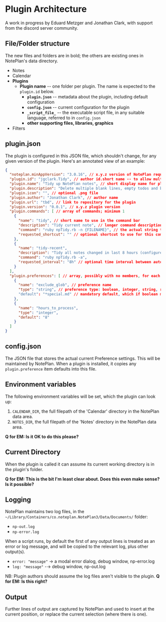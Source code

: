 # Plugin Architecture
A work in progress by Eduard Metzger and Jonathan Clark, with support from the discord server community.

## File/Folder structure
The new files and folders are in bold; the others are existing ones in NotePlan's data directory.

- Notes
- Calendar
- **Plugins**
  - **Plugin name** -- one folder per plugin. The name is expected to the `plugin.id` below.
    - **`plugin.json`** -- metadata about the plugin, including default configuration
    - **`config.json`** -- current configuration for the plugin
    - **`_script_file_`** -- the executable script file, in any suitable language, referred to in `config.json`
    - **other supporting files, libraries, graphics**
- Filters

## plugin.json
The plugin is configured in this JSON file, which shouldn't change, for any given version of the plugin. Here's an annotated view of an example:

``` json
{
  "noteplan.minAppVersion": "3.0.16", // x.y.z version of NotePlan required
  "plugin.id": "jgclark.Tidy", // author id.short name -- to allow multiple plugins with similar names by different authors.
  "plugin.name": "Tidy up NotePlan notes", // short display name for plugin catalog
  "plugin.description": "Delete multiple blank lines, empty todos and bullets, etc.", // longer description for plugin catalog
  "plugin.icon": "", // optional .png file
  "plugin.author": "Jonathan Clark", // author name
  "plugin.url": "tbd", // link to repository for the plugin
  "plugin.version": "0.0.1", // x.y.z plugin version
  "plugin.commands": [ // array of commands; minimum 1
    {
      "name": "tidy", // short name to use in the command bar
      "description": "Tidy current note", // longer command description to use
      "command": "ruby npTidy.rb -n {FILENAME}", // the actual string that invokes the command
      "requested_shortcut": "" // optional shortcut to use for this command -- but up to NotePlan to decide how to honour this request (TODO: how to define this)
    },
    {
      "name": "tidy-recent",
      "description": "Tidy all notes changed in last 8 hours (configure using 'hours_to_process' preference), unless the filename matches the 'exclude_glob' preference",
      "command": "ruby npTidy.rb -a",
      "requested_interval": "8h" // optional time interval between automatic executions of this command.  TODO: Needs more definition on what to do when app is closed.
    }
  ],
  "plugin.preferences": [ // array, possibly with no members, for each preference that can be set
    {
      "name": "exclude_glob", // preference name
      "type": "string", // preference type: boolean, integer, string, real. TODO: what about arrays?
      "default": "*special.md" // mandatory default, which if boolean must be "true" or "false"
    },
    {
      "name": "hours_to_process",
      "type": "integer",
      "default": "8"
    }
  ]
}
```

## config.json
The JSON file that stores the actual current Preference settings. This will be maintained by NotePlan. When a plugin is installed, it copies any `plugin.preference` item defaults into this file.

## Environment variables
The following environment variables will be set, which the plugin can look up:
1. `CALENDAR_DIR`, the full filepath of the 'Calendar' directory in the NotePlan data area.
2. `NOTES_DIR`, the full filepath of the 'Notes' directory in the NotePlan data area.

**Q for EM: Is it OK to do this please?**

## Current Directory
When the plugin is called it can assume its current working directory is in the plugin's folder.

**Q for EM: This is the bit I'm least clear about. Does this even make sense? Is it possible?**

## Logging
NotePlan maintains two log files, in the `~/Library/Containers/co.noteplan.NotePlan3/Data/Documents/` folder:
- `np-out.log`
- `np-error.log`

When a script runs, by default the first of any output lines is treated as an error or log message, and will be copied to the relevant log, plus other output(s).
- `error: "message"` → a modal error dialog, debug window, np-error.log 
- `log: "message"` -→ debug window, np-out.log

NB: Plugin authors should assume the log files aren't visible to the plugin. **Q for EM: Is this right?**

## Output
Further lines of output are captured by NotePlan and used to insert at the current position, or replace the current selection (where there is one).
